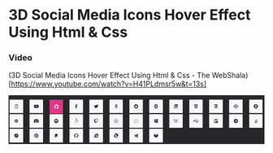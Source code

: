 # 3D Social Media Icons Hover Effect Using Html & Css

### Video
(3D Social Media Icons Hover Effect Using Html & Css - The WebShala)[https://www.youtube.com/watch?v=H41PLdmsr5w&t=13s]

![3D Social Media Icons Hover Effect Using Html & Css](img/image.png)